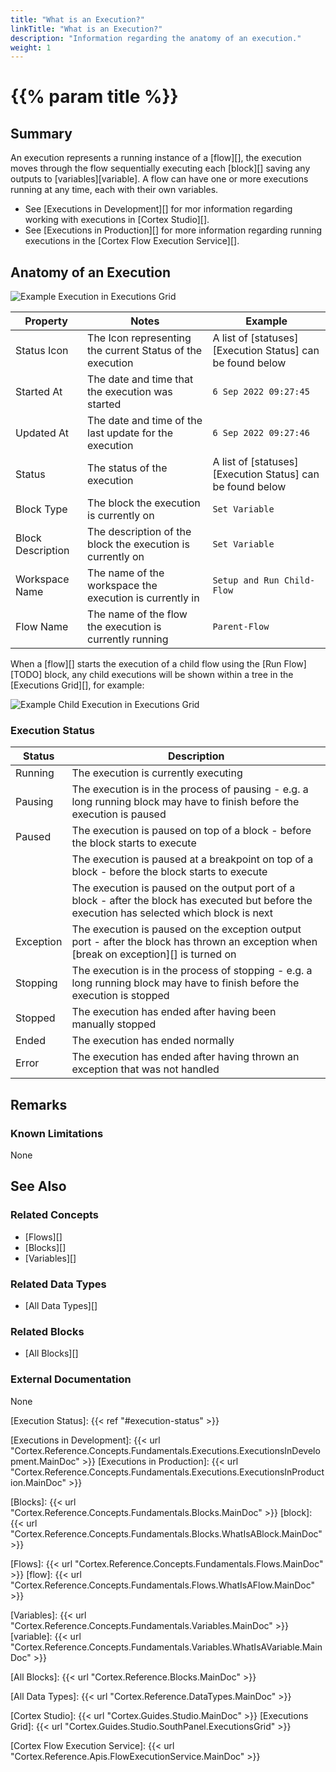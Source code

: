 ```yaml
---
title: "What is an Execution?"
linkTitle: "What is an Execution?"
description: "Information regarding the anatomy of an execution."
weight: 1
---
```


# {{% param title %}}

## Summary

An execution represents a running instance of a [flow][], the execution moves through the flow sequentially executing each [block][] saving any outputs to [variables][variable]. A flow can have one or more executions running at any time, each with their own variables.

- See [Executions in Development][] for mor information regarding working with executions in [Cortex Studio][].
- See [Executions in Production][] for more information regarding running executions in the [Cortex Flow Execution Service][].

## Anatomy of an Execution

![Example Execution in Executions Grid](/images/execution-in-grid.PNG)

| Property | Notes | Example |
|----------|-------|---------|
| Status Icon | The Icon representing the current Status of the execution | A list of [statuses][Execution Status] can be found below |
| Started At | The date and time that the execution was started | `6 Sep 2022 09:27:45` |
| Updated At | The date and time of the last update for the execution | `6 Sep 2022 09:27:46` |
| Status | The status of the execution | A list of [statuses][Execution Status] can be found below |
| Block Type | The block the execution is currently on | `Set Variable` |
| Block Description | The description of the block the execution is currently on | `Set Variable` |
| Workspace Name | The name of the workspace the execution is currently in | `Setup and Run Child-Flow` |
| Flow Name | The name of the flow the execution is currently running | `Parent-Flow` |

When a [flow][] starts the execution of a child flow using the [Run Flow][TODO] block, any child executions will be shown within a tree in the [Executions Grid][], for example:

![Example Child Execution in Executions Grid](/images/child-execution-in-grid.PNG)

### Execution Status

| Status | Description |
|-|-|
| Running | The execution is currently executing |
| Pausing | The execution is in the process of pausing - e.g. a long running block may have to finish before the execution is paused |
| Paused | The execution is paused on top of a block - before the block starts to execute |
| | The execution is paused at a breakpoint on top of a block - before the block starts to execute |
| | The execution is paused on the output port of a block - after the block has executed but before the execution has selected which block is next |
| Exception | The execution is paused on the exception output port - after the block has thrown an exception when [break on exception][] is turned on |
| Stopping | The execution is in the process of stopping - e.g. a long running block may have to finish before the execution is stopped |
| Stopped | The execution has ended after having been manually stopped |
| Ended | The execution has ended normally |
| Error | The execution has ended after having thrown an exception that was not handled |

## Remarks

### Known Limitations

None

## See Also

### Related Concepts

- [Flows][]
- [Blocks][]
- [Variables][]

### Related Data Types

- [All Data Types][]

### Related Blocks

- [All Blocks][]

### External Documentation

None

[Execution Status]: {{< ref "#execution-status" >}}

[Executions in Development]: {{< url "Cortex.Reference.Concepts.Fundamentals.Executions.ExecutionsInDevelopment.MainDoc" >}}
[Executions in Production]: {{< url "Cortex.Reference.Concepts.Fundamentals.Executions.ExecutionsInProduction.MainDoc" >}}

[Blocks]: {{< url "Cortex.Reference.Concepts.Fundamentals.Blocks.MainDoc" >}}
[block]: {{< url "Cortex.Reference.Concepts.Fundamentals.Blocks.WhatIsABlock.MainDoc" >}}

[Flows]: {{< url "Cortex.Reference.Concepts.Fundamentals.Flows.MainDoc" >}}
[flow]: {{< url "Cortex.Reference.Concepts.Fundamentals.Flows.WhatIsAFlow.MainDoc" >}}

[Variables]: {{< url "Cortex.Reference.Concepts.Fundamentals.Variables.MainDoc" >}}
[variable]: {{< url "Cortex.Reference.Concepts.Fundamentals.Variables.WhatIsAVariable.MainDoc" >}}

[All Blocks]: {{< url "Cortex.Reference.Blocks.MainDoc" >}}

[All Data Types]: {{< url "Cortex.Reference.DataTypes.MainDoc" >}}

[Cortex Studio]: {{< url "Cortex.Guides.Studio.MainDoc" >}}
[Executions Grid]: {{< url "Cortex.Guides.Studio.SouthPanel.ExecutionsGrid" >}}

[Cortex Flow Execution Service]: {{< url "Cortex.Reference.Apis.FlowExecutionService.MainDoc" >}}
